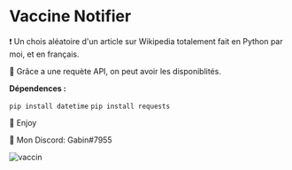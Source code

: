 # Vaccine Notifier

❗ Un chois aléatoire d'un article sur Wikipedia totalement fait en Python par moi, et en français.

🔮 Grâce a une requète API, on peut avoir les disponiblités.

__Dépendences :__

```pip install datetime```
```pip install requests```

💖 Enjoy

🎫 Mon Discord: Gabin#7955

![vaccin](https://user-images.githubusercontent.com/79531012/120900691-819cc280-c636-11eb-85ad-3a32b51ef97c.png)
